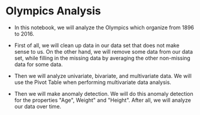 
# Olympics Analysis

* In this notebook, we will analyze the Olympics which organize from 1896 to 2016.

* First of all, we will clean up data in our data set that does not make sense to us. On the other hand, we will remove some data from our data set, while filling in the missing data by averaging the other non-missing data for some data. 

* Then we will analyze univariate, bivariate, and multivariate data. We will use the Pivot Table when performing multivariate data analysis. 

* Then we will make anomaly detection. We will do this anomaly detection for the properties "Age", Weight" and "Height". After all, we will analyze our data over time.




